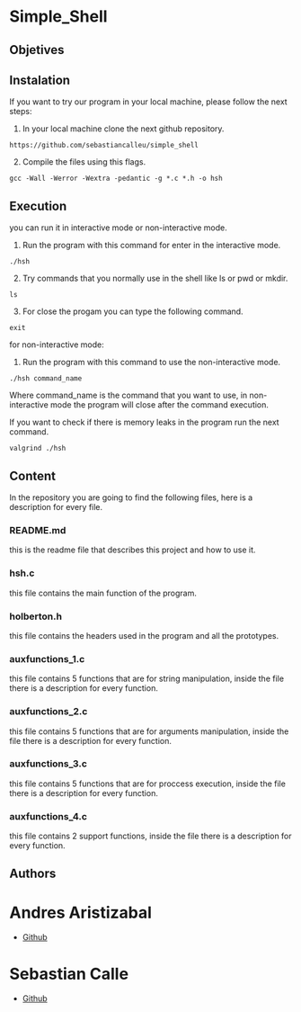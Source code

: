 # Simple_Shell

## Objetives

## Instalation
If you want to try our program in your local machine, please follow the next steps:

1. In your local machine clone the next github repository.
```
https://github.com/sebastiancalleu/simple_shell
```
2. Compile the files using this flags.
```
gcc -Wall -Werror -Wextra -pedantic -g *.c *.h -o hsh
```

## Execution
you can run it in interactive mode or non-interactive mode.

1. Run the program with this command for enter in the interactive mode.
```
./hsh
```
2. Try commands that you normally use in the shell like ls or pwd or mkdir.
```
ls
```
3. For close the progam you can type the following command.
```
exit
```
for non-interactive mode:

1. Run the program with this command to use the non-interactive mode.
```
./hsh command_name
```
Where command_name is the command that you want to use, in non-interactive mode the program will close after the command execution.

If you want to check if there is memory leaks in the program run the next command.
```
valgrind ./hsh
```

## Content
In the repository you are going to find the following files, here is a description for every file.

### README.md
this is the readme file that describes this project and how to use it.

### hsh.c
this file contains the main function of the program.

### holberton.h
this file contains the headers used in the program and all the prototypes.

### auxfunctions_1.c
this file contains 5 functions that are for string manipulation, inside the file there is a description for every function.

### auxfunctions_2.c
this file contains 5 functions that are for arguments manipulation, inside the file there is a description for every function.

### auxfunctions_3.c
this file contains 5 functions that are for proccess execution, inside the file there is a description for every function.

### auxfunctions_4.c
this file contains 2 support functions, inside the file there is a description for every function.

## Authors

# Andres Aristizabal
- [Github](https://github.com/aristizabaru)

# Sebastian Calle
- [Github](https://github.com/sebastiancalleu)